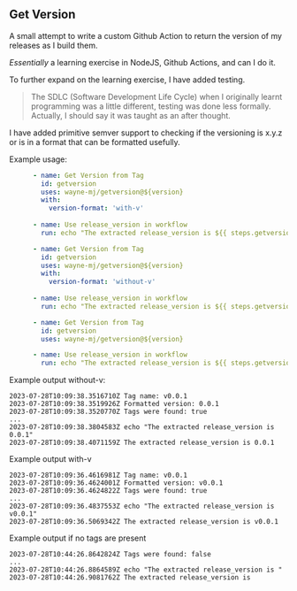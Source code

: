 ## Get Version

A small attempt to write a custom Github Action to return the version of my releases as I build them.

*Essentially* a learning exercise in NodeJS, Github Actions, and can I do it.

To further expand on the learning exercise, I have added testing.  

> The SDLC (Software Development Life Cycle) when I originally learnt programming was a little different, testing was done less formally. 
> Actually, I should say it was taught as an after thought.

I have added primitive semver support to checking if the versioning is x.y.z or is in a format that can be formatted usefully.

Example usage:

```yml
      - name: Get Version from Tag
        id: getversion
        uses: wayne-mj/getversion@${version}
        with:
          version-format: 'with-v'
      
      - name: Use release_version in workflow
        run: echo "The extracted release_version is ${{ steps.getversion.outputs.release_version }}"          
```

```yml
      - name: Get Version from Tag
        id: getversion
        uses: wayne-mj/getversion@${version}
        with:
          version-format: 'without-v'
      
      - name: Use release_version in workflow
        run: echo "The extracted release_version is ${{ steps.getversion.outputs.release_version }}"          
```

```yml
      - name: Get Version from Tag
        id: getversion
        uses: wayne-mj/getversion@${version}

      - name: Use release_version in workflow
        run: echo "The extracted release_version is ${{ steps.getversion.outputs.release_version }}"        
```

Example output without-v:
```
2023-07-28T10:09:38.3516710Z Tag name: v0.0.1
2023-07-28T10:09:38.3519926Z Formatted version: 0.0.1
2023-07-28T10:09:38.3520770Z Tags were found: true
...
2023-07-28T10:09:38.3804583Z echo "The extracted release_version is 0.0.1"
2023-07-28T10:09:38.4071159Z The extracted release_version is 0.0.1
```

Example output with-v
```
2023-07-28T10:09:36.4616981Z Tag name: v0.0.1
2023-07-28T10:09:36.4624001Z Formatted version: v0.0.1
2023-07-28T10:09:36.4624822Z Tags were found: true
...
2023-07-28T10:09:36.4837553Z echo "The extracted release_version is v0.0.1"
2023-07-28T10:09:36.5069342Z The extracted release_version is v0.0.1
```

Example output if no tags are present
```
2023-07-28T10:44:26.8642824Z Tags were found: false
...
2023-07-28T10:44:26.8864589Z echo "The extracted release_version is "
2023-07-28T10:44:26.9081762Z The extracted release_version is
```